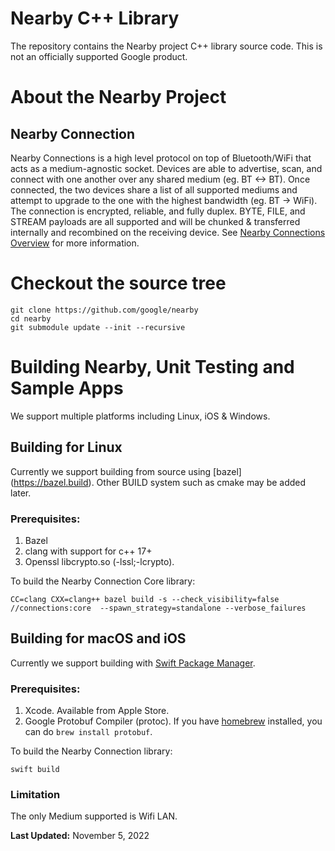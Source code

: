 # Nearby C++ Library

The repository contains the Nearby project C++ library source code. This is not an
officially supported Google product.

# About the Nearby Project

## Nearby Connection
Nearby Connections is a high level protocol on top of Bluetooth/WiFi that acts
as a medium-agnostic socket. Devices are able to advertise, scan, and connect
with one another over any shared medium (eg. BT <-> BT).
Once connected, the two devices share a list of all supported mediums and
attempt to upgrade to the one with the highest bandwidth (eg. BT -> WiFi).
The connection is encrypted, reliable, and fully duplex. BYTE, FILE, and STREAM
payloads are all supported and will be chunked & transferred internally and
recombined on the receiving device.
See [Nearby Connections Overview](https://developers.google.com/nearby/connections/overview)
for more information.

# Checkout the source tree

```shell
git clone https://github.com/google/nearby
cd nearby
git submodule update --init --recursive
```

# Building Nearby, Unit Testing and Sample Apps
We support multiple platforms including Linux, iOS & Windows.
## Building for Linux
Currently we support building from source using [bazel] (https://bazel.build). Other BUILD system such as cmake may be added later.

### Prerequisites:

1. Bazel
2. clang with support for c++ 17+
3. Openssl libcrypto.so (-lssl;-lcrypto).


To build the Nearby Connection Core library:

```shell
CC=clang CXX=clang++ bazel build -s --check_visibility=false //connections:core  --spawn_strategy=standalone --verbose_failures
```


## Building for macOS and iOS

Currently we support building with [Swift Package Manager](https://www.swift.org/package-manager).

### Prerequisites:

1. Xcode. Available from Apple Store.
2. Google Protobuf Compiler (protoc). If you have [homebrew](https://brew.sh/) installed, you can do `brew install protobuf`.

To build the Nearby Connection library:

```shell
swift build
```

### Limitation
The only Medium supported is Wifi LAN.

**Last Updated:** November 5, 2022
